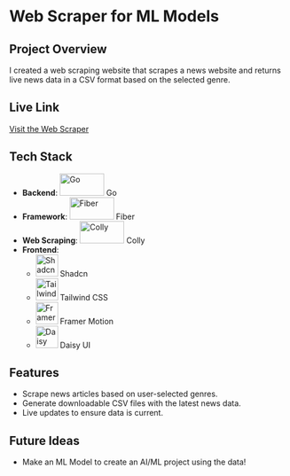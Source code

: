 # Web Scraper for ML Models

## Project Overview

I created a web scraping website that scrapes a news website and returns live news data in a CSV format based on the selected genre.

## Live Link

[Visit the Web Scraper](https://ws-golang-front.onrender.com)

## Tech Stack

- **Backend**: <img src="https://upload.wikimedia.org/wikipedia/commons/0/05/Go_Logo_Blue.svg" alt="Go" height="40" width="80"/> Go
- **Framework**: <img src="https://tse1.mm.bing.net/th?id=OIP.Vwna0ypKn1ac1HXlsYW-IwHaCx&pid=Api&P=0&w=300&h=300" alt="Fiber" height="40" width="80"/> Fiber
- **Web Scraping**: <img src="https://tse4.mm.bing.net/th?id=OIP.6j1KmGsbcW28--qeX-KXJAHaDt&pid=Api&P=0&w=300&h=300" alt="Colly" height="40" width="80"/> Colly
- **Frontend**: 
  - <img src="https://tse3.mm.bing.net/th?id=OIP.2IYTCEBU784bBDw45iiHzwHaD4&pid=Api&P=0&h=180" alt="Shadcn" height="40" width="40"/> Shadcn 
  - <img src="https://tse1.mm.bing.net/th?id=OIP.FQR3B8ppNjvaw4XFHiZyBAHaEK&pid=Api&P=0&w=300&h=300" alt="Tailwind CSS" height="40" width="40"/> Tailwind CSS
  - <img src="https://www.framer.com/images/social/motion.png" alt="Framer Motion" height="40" width="40"/> Framer Motion 
  - <img src="https://tse3.mm.bing.net/th?id=OIP.ni9fqitlb-cKQKy6evmb8wHaDt&pid=Api&P=0&w=300&h=300" alt="Daisy UI" height="40" width="40"/> Daisy UI

## Features

- Scrape news articles based on user-selected genres.
- Generate downloadable CSV files with the latest news data.
- Live updates to ensure data is current.

## Future Ideas

- Make an ML Model to create an AI/ML project using the data!
